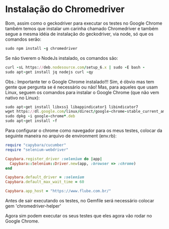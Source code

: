 # Instalação do Chromedriver

Bom, assim como o geckodriver para executar os testes no Google Chrome também temos que instalar um carinha chamado Chromedriver e também segue a mesma idéia de instalação do geckodriver, via node, só que os comandos serão:

```ruby
sudo npm install -g chromedriver
```
Se não tiverem o NodeJs instalado, os comandos são:

```ruby
curl -sL https://deb.nodesource.com/setup_6.x | sudo -E bash -
sudo apt-get install jq nodejs curl -qy
```

Obs.: Importante ter o Google Chrome instalado!!! Sim, é óbvio mas tem gente que pergunta se é necessário ou não! Mas, para aqueles que usam Linux, seguem os comandos para instalar o Google Chrome (que não vem nativo no Linux):

```ruby
sudo apt-get install libxss1 libappindicator1 libindicator7
wget https://dl.google.com/linux/direct/google-chrome-stable_current_amd64.deb
sudo dpkg -i google-chrome*.deb
sudo apt-get install -f
```

Para configurar o chrome como navegador para os meus testes, colocar da seguinte maneira no arquivo de environment (env.rb):

```ruby
require "capybara/cucumber"
require "selenium-webdriver"

Capybara.register_driver :selenium do |app|
  Capybara::Selenium::Driver.new(app, :browser => :chrome)
end

Capybara.default_driver = :selenium
Capybara.default_max_wait_time = 60

Capybara.app_host = "https://www.flube.com.br/"
```

Antes de sair executando os testes, no Gemfile será necessário colocar gem 'chromedriver-helper'

Agora sim podem executar os seus testes que eles agora vão rodar no Google Chrome.
